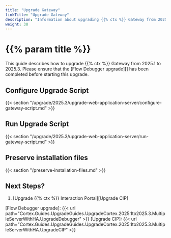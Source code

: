 ```yaml
---
title: "Upgrade Gateway"
linkTitle: "Upgrade Gateway"
description: "Information about upgrading {{% ctx %}} Gateway from 2025.1 to 2025.3."
weight: 30
---
```


# {{% param title %}}

This guide describes how to upgrade {{% ctx %}} Gateway from 2025.1 to 2025.3. Please ensure that the [Flow Debugger upgrade][] has been completed before starting this upgrade.

## Configure Upgrade Script

{{< section "/upgrade/2025.3/upgrade-web-application-server/configure-gateway-script.md" >}}

## Run Upgrade Script

{{< section "/upgrade/2025.3/upgrade-web-application-server/run-gateway-script.md" >}}

## Preserve installation files

{{< section "/preserve-installation-files.md" >}}

## Next Steps?

1. [Upgrade {{% ctx %}} Interaction Portal][Upgrade CIP]

[Flow Debugger upgrade]: {{< url path="Cortex.Guides.UpgradeGuides.UpgradeCortex.2025.1to2025.3.MultipleServerWithHA.UpgradeDebugger" >}}
[Upgrade CIP]: {{< url path="Cortex.Guides.UpgradeGuides.UpgradeCortex.2025.1to2025.3.MultipleServerWithHA.UpgradeCIP" >}}

